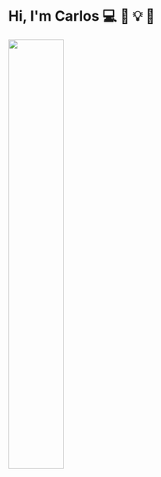 # Hi, I'm Carlos 💻 🤖 💡 🎸

<img align="left" width="47%" src="https://github-readme-stats.vercel.app/api/top-langs/?username=cpoles&hide_progress=true&theme=dark" />
